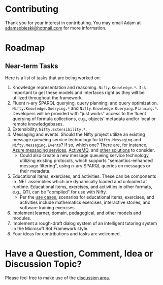 # Contributing

Thank you for your interest in contributing. You may email Adam at [adamsobieski@hotmail.com](mailto:adamsobieski@hotmail.com) for more information.

# Roadmap

## Near-term Tasks

Here is a list of tasks that are being worked on:

1. Knowledge representation and reasoning. `Nifty.Knowledge.*`. It is important to get these models and interfaces right as they will be utilized throughout the framework.
2. Fluent n-ary SPARQL querying, query planning, and query optimization. `Nifty.Knowledge.Querying.*` and `Nifty.Knowledge.Querying.Planning.*`. Developers will be provided with "just works" access to the fluent querying of formula collections, e.g., objects' metadata and/or local or remote knowledgebases.
3. Extensibility. `Nifty.Extensibility.*`.
4. Messaging and events. Should the Nifty project utilize an existing message queueing service technology for `Nifty.Messaging` and `Nifty.Messaging.Events`? If so, which one? There are, for instance, [Azure messaging services](https://azure.microsoft.com/en-us/solutions/messaging-services/#products), [ActiveMQ](https://activemq.apache.org/components/nms/), and [other solutions](https://en.wikipedia.org/wiki/Message_queuing_service) to consider.
   - Could also create a new message queueing service technology, utilizing existing protocols, which supports "semantics-enhanced message filtering", using n-ary SPARQL queries on messages or their metadata.
5. Educational items, exercises, and activities. These can be components in .NET assemblies which are dynamically loaded and unloaded at runtime. Educational items, exercises, and activities in other formats, e.g., QTI, can be "compiled" for use with Nifty.
   - Per the [use cases](https://github.com/AdamSobieski/Nifty/blob/master/OVERVIEW.md#use-cases), scenarios for educational items, exercises, and activities include mathematics exercises, interactive stories, and software training exercises.
6. Implement learner, domain, pedagogical, and other models and modules.
7. Implement a rough-draft dialog system of an intelligent tutoring system in the Microsoft Bot Framework style.
8. Your ideas for contributions and tasks are welcomed.

# Have a Question, Comment, Idea or Discussion Topic?

Please feel free to make use of the [discussion area](https://github.com/AdamSobieski/Nifty/discussions).